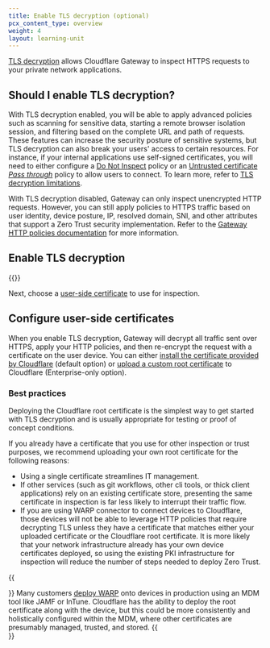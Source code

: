 ```yaml
---
title: Enable TLS decryption (optional)
pcx_content_type: overview
weight: 4
layout: learning-unit
---
```


[TLS decryption](https://www.cloudflare.com/learning/security/what-is-https-inspection/) allows Cloudflare Gateway to inspect HTTPS requests to your private network applications.

## Should I enable TLS decryption?

With TLS decryption enabled, you will be able to apply advanced policies such as scanning for sensitive data, starting a remote browser isolation session, and filtering based on the complete URL and path of requests. These features can increase the security posture of sensitive systems, but TLS decryption can also break your users' access to certain resources. For instance, if your internal applications use self-signed certificates, you will need to either configure a [Do Not Inspect](/cloudflare-one/policies/gateway/http-policies/#do-not-inspect) policy or an [Untrusted certificate _Pass through_](/cloudflare-one/policies/gateway/http-policies/#untrusted-certificates) policy to allow users to connect. To learn more, refer to [TLS decryption limitations](/cloudflare-one/policies/gateway/http-policies/tls-decryption/#limitations).

With TLS decryption disabled, Gateway can only inspect unencrypted HTTP requests. However, you can still apply policies to HTTPS traffic based on user identity, device posture, IP, resolved domain, SNI, and other attributes that support a Zero Trust security implementation. Refer to the [Gateway HTTP policies documentation](/cloudflare-one/policies/gateway/http-policies/) for more information.

## Enable TLS decryption

{{<render file="gateway/_enable-tls-decryption.md" productFolder="cloudflare-one">}}

Next, choose a [user-side certificate](#configure-user-side-certificates) to use for inspection.

## Configure user-side certificates

When you enable TLS decryption, Gateway will decrypt all traffic sent over HTTPS, apply your HTTP policies, and then re-encrypt the request with a certificate on the user device. You can either [install the certificate provided by Cloudflare](/cloudflare-one/connections/connect-devices/warp/user-side-certificates/install-cert-with-warp/) (default option) or [upload a custom root certificate](/cloudflare-one/connections/connect-devices/warp/user-side-certificates/custom-certificate/) to Cloudflare (Enterprise-only option).

### Best practices

Deploying the Cloudflare root certificate is the simplest way to get started with TLS decryption and is usually appropriate for testing or proof of concept conditions.

If you already have a certificate that you use for other inspection or trust purposes, we recommend uploading your own root certificate for the following reasons:

  - Using a single certificate streamlines IT management.
  - If other services (such as git workflows, other cli tools, or thick client applications) rely on an existing certificate store, presenting the same certificate in inspection is far less likely to interrupt their traffic flow.
  - If you are using WARP connector to connect devices to Cloudflare, those devices will not be able to leverage HTTP policies that require decrypting TLS unless they have a certificate that matches either your uploaded certificate or the Cloudflare root certificate. It is more likely that your network infrastructure already has your own device certificates deployed, so using the existing PKI infrastructure for inspection will reduce the number of steps needed to deploy Zero Trust.

{{<Aside type="note" header="MDM deployments">}}
Many customers [deploy WARP](/learning-paths/replace-vpn/connect-devices/) onto devices in production using an MDM tool like JAMF or InTune. Cloudflare has the ability to deploy the root certificate along with the device, but this could be more consistently and holistically configured within the MDM, where other certificates are presumably managed, trusted, and stored.
{{</Aside>}}